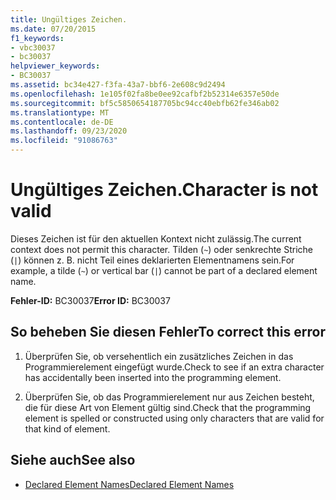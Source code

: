 ```yaml
---
title: Ungültiges Zeichen.
ms.date: 07/20/2015
f1_keywords:
- vbc30037
- bc30037
helpviewer_keywords:
- BC30037
ms.assetid: bc34e427-f3fa-43a7-bbf6-2e608c9d2494
ms.openlocfilehash: 1e105f02fa8be0ee92cafbf2b52314e6357e50de
ms.sourcegitcommit: bf5c5850654187705bc94cc40ebfb62fe346ab02
ms.translationtype: MT
ms.contentlocale: de-DE
ms.lasthandoff: 09/23/2020
ms.locfileid: "91086763"
---
```

# <a name="character-is-not-valid"></a><span data-ttu-id="60d87-102">Ungültiges Zeichen.</span><span class="sxs-lookup"><span data-stu-id="60d87-102">Character is not valid</span></span>

<span data-ttu-id="60d87-103">Dieses Zeichen ist für den aktuellen Kontext nicht zulässig.</span><span class="sxs-lookup"><span data-stu-id="60d87-103">The current context does not permit this character.</span></span> <span data-ttu-id="60d87-104">Tilden (`~`) oder senkrechte Striche (`|`) können z. B. nicht Teil eines deklarierten Elementnamens sein.</span><span class="sxs-lookup"><span data-stu-id="60d87-104">For example, a tilde (`~`) or vertical bar (`|`) cannot be part of a declared element name.</span></span>  
  
 <span data-ttu-id="60d87-105">**Fehler-ID:** BC30037</span><span class="sxs-lookup"><span data-stu-id="60d87-105">**Error ID:** BC30037</span></span>  
  
## <a name="to-correct-this-error"></a><span data-ttu-id="60d87-106">So beheben Sie diesen Fehler</span><span class="sxs-lookup"><span data-stu-id="60d87-106">To correct this error</span></span>  
  
1. <span data-ttu-id="60d87-107">Überprüfen Sie, ob versehentlich ein zusätzliches Zeichen in das Programmierelement eingefügt wurde.</span><span class="sxs-lookup"><span data-stu-id="60d87-107">Check to see if an extra character has accidentally been inserted into the programming element.</span></span>  
  
2. <span data-ttu-id="60d87-108">Überprüfen Sie, ob das Programmierelement nur aus Zeichen besteht, die für diese Art von Element gültig sind.</span><span class="sxs-lookup"><span data-stu-id="60d87-108">Check that the programming element is spelled or constructed using only characters that are valid for that kind of element.</span></span>  
  
## <a name="see-also"></a><span data-ttu-id="60d87-109">Siehe auch</span><span class="sxs-lookup"><span data-stu-id="60d87-109">See also</span></span>

- [<span data-ttu-id="60d87-110">Declared Element Names</span><span class="sxs-lookup"><span data-stu-id="60d87-110">Declared Element Names</span></span>](../programming-guide/language-features/declared-elements/declared-element-names.md)
